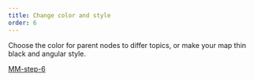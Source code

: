 ```yaml
---
title: Change color and style
order: 6
---
```


Choose the color for parent nodes to differ topics, or make your map thin black and angular style.

[MM-step-6](howTo:MM-step-6)
